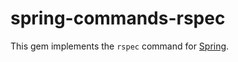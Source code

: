 # spring-commands-rspec

This gem implements the `rspec` command for
[Spring](https://github.com/jonleighton/spring).
